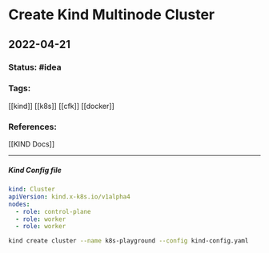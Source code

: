 # Create Kind Multinode Cluster
## 2022-04-21

### Status: #idea
### Tags:
[[kind]] [[k8s]] [[cfk]] [[docker]]
### References:
[[KIND Docs]]

---

##### Kind Config file

~~~yaml
kind: Cluster  
apiVersion: kind.x-k8s.io/v1alpha4  
nodes:  
  - role: control-plane  
  - role: worker  
  - role: worker  
~~~

~~~bash
kind create cluster --name k8s-playground --config kind-config.yaml
~~~

